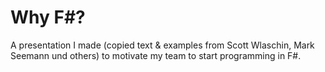 # Why F#?

A presentation I made (copied text & examples from Scott Wlaschin, Mark Seemann und others)
to motivate my team to start programming in F#.
